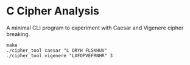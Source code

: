 # C Cipher Analysis

A minimal CLI program to experiment with Caesar and Vigenere cipher breaking.

```
make
./cipher_tool caesar "L ORYH FLSKHUV"
./cipher_tool vigenere "LXFOPVEFRNHR" 3
```
